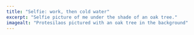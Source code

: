 ```yaml
---
title: "Selfie: work, then cold water"
excerpt: "Selfie picture of me under the shade of an oak tree."
imagealt: "Protesilaos pictured with an oak tree in the background"
---
```

